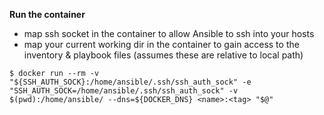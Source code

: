 **Run the container**

   * map ssh socket in the container to allow Ansible to ssh into your hosts
   * map your current working dir in the container to gain access to the inventory & playbook files (assumes these are relative to local path)

```console
$ docker run --rm -v "${SSH_AUTH_SOCK}:/home/ansible/.ssh/ssh_auth_sock" -e "SSH_AUTH_SOCK=/home/ansible/.ssh/ssh_auth_sock" -v $(pwd):/home/ansible/ --dns=${DOCKER_DNS} <name>:<tag> "$@"
```
